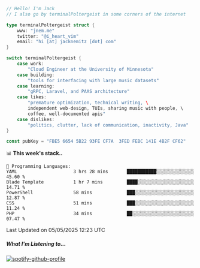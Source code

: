 ```go
// Hello! I'm Jack
// I also go by terminalPoltergeist in some corners of the internet

type terminalPoltergeist struct {
    www: "jnem.me"
    twitter: "@i_heart_vim"
    email: "hi [at] jacknemitz [dot] com"
}

switch terminalPoltergeist {
    case work:
        "Cloud Engineer at the University of Minnesota"
    case building:
        "tools for interfacing with large music datasets"
    case learning:
        "gRPC, Laravel, and PAAS architecture"
    case likes:
        "premature optimization, technical writing, \
        independent web-design, TUIs, sharing music with people, \
        coffee, well-documented apis"
    case dislikes:
        "politics, clutter, lack of communication, inactivity, Java"
}

const pubKey = "FBE5 6654 5B22 93FE CF7A  3FED FEBC 141E 4B2F CF62"
```

<!--START_SECTION:waka-->
📊 **This week's stack..** 

```text
💬 Programming Languages: 
YAML                     3 hrs 28 mins       ███████████░░░░░░░░░░░░░░   45.60 % 
Blade Template           1 hr 7 mins         ████░░░░░░░░░░░░░░░░░░░░░   14.71 % 
PowerShell               58 mins             ███░░░░░░░░░░░░░░░░░░░░░░   12.87 % 
CSS                      51 mins             ███░░░░░░░░░░░░░░░░░░░░░░   11.24 % 
PHP                      34 mins             ██░░░░░░░░░░░░░░░░░░░░░░░   07.47 % 
```


 Last Updated on 05/05/2025 12:23 UTC
<!--END_SECTION:waka-->

##### What I'm Listening to...

[![spotify-github-profile](https://jnem.me/listening-item?maxAge=2592000)](https://jnem.me/listening)
